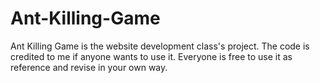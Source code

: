 # Ant-Killing-Game
Ant Killing Game is the website development class's project. The code is credited to me if anyone wants to use it. Everyone is free to use it as reference and revise in your own way. 
